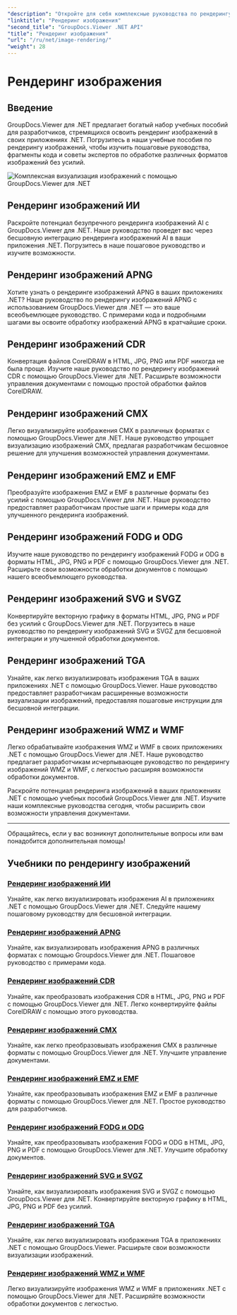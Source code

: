```yaml
---
"description": "Откройте для себя комплексные руководства по рендерингу различных форматов изображений с помощью GroupDocs.Viewer для .NET. От AI до WMF, изучите примеры бесшовной интеграции и кодирования."
"linktitle": "Рендеринг изображения"
"second_title": "GroupDocs.Viewer .NET API"
"title": "Рендеринг изображения"
"url": "/ru/net/image-rendering/"
"weight": 28
---
```


# Рендеринг изображения


## Введение

GroupDocs.Viewer для .NET предлагает богатый набор учебных пособий для разработчиков, стремящихся освоить рендеринг изображений в своих приложениях .NET. Погрузитесь в наши учебные пособия по рендерингу изображений, чтобы изучить пошаговые руководства, фрагменты кода и советы экспертов по обработке различных форматов изображений без усилий.

![Комплексная визуализация изображений с помощью GroupDocs.Viewer для .NET](/viewer/image-rendering/image.png)

## Рендеринг изображений ИИ
Раскройте потенциал безупречного рендеринга изображений AI с GroupDocs.Viewer для .NET. Наше руководство проведет вас через бесшовную интеграцию рендеринга изображений AI в ваши приложения .NET. Погрузитесь в наше пошаговое руководство и изучите возможности.

## Рендеринг изображений APNG
Хотите узнать о рендеринге изображений APNG в ваших приложениях .NET? Наше руководство по рендерингу изображений APNG с использованием GroupDocs.Viewer для .NET — это ваше всеобъемлющее руководство. С примерами кода и подробными шагами вы освоите обработку изображений APNG в кратчайшие сроки.

## Рендеринг изображений CDR
Конвертация файлов CorelDRAW в HTML, JPG, PNG или PDF никогда не была проще. Изучите наше руководство по рендерингу изображений CDR с помощью GroupDocs.Viewer для .NET. Расширьте возможности управления документами с помощью простой обработки файлов CorelDRAW.

## Рендеринг изображений CMX
Легко визуализируйте изображения CMX в различных форматах с помощью GroupDocs.Viewer для .NET. Наше руководство упрощает визуализацию изображений CMX, предлагая разработчикам бесшовное решение для улучшения возможностей управления документами.

## Рендеринг изображений EMZ и EMF
Преобразуйте изображения EMZ и EMF в различные форматы без усилий с помощью GroupDocs.Viewer для .NET. Наше руководство предоставляет разработчикам простые шаги и примеры кода для улучшенного рендеринга изображений.

## Рендеринг изображений FODG и ODG
Изучите наше руководство по рендерингу изображений FODG и ODG в форматы HTML, JPG, PNG и PDF с помощью GroupDocs.Viewer для .NET. Расширьте свои возможности обработки документов с помощью нашего всеобъемлющего руководства.

## Рендеринг изображений SVG и SVGZ
Конвертируйте векторную графику в форматы HTML, JPG, PNG и PDF без усилий с GroupDocs.Viewer для .NET. Погрузитесь в наше руководство по рендерингу изображений SVG и SVGZ для бесшовной интеграции и улучшенной обработки документов.

## Рендеринг изображений TGA
Узнайте, как легко визуализировать изображения TGA в ваших приложениях .NET с помощью GroupDocs.Viewer. Наше руководство предоставляет разработчикам расширенные возможности визуализации изображений, предоставляя пошаговые инструкции для бесшовной интеграции.

## Рендеринг изображений WMZ и WMF
Легко обрабатывайте изображения WMZ и WMF в своих приложениях .NET с помощью GroupDocs.Viewer для .NET. Наше руководство предлагает разработчикам исчерпывающее руководство по рендерингу изображений WMZ и WMF, с легкостью расширяя возможности обработки документов.

Раскройте потенциал рендеринга изображений в ваших приложениях .NET с помощью учебных пособий GroupDocs.Viewer для .NET. Изучите наши комплексные руководства сегодня, чтобы расширить свои возможности управления документами.

---

Обращайтесь, если у вас возникнут дополнительные вопросы или вам понадобится дополнительная помощь!
## Учебники по рендерингу изображений
### [Рендеринг изображений ИИ](./render-ai-images/)
Узнайте, как легко визуализировать изображения AI в приложениях .NET с помощью GroupDocs.Viewer для .NET. Следуйте нашему пошаговому руководству для бесшовной интеграции.
### [Рендеринг изображений APNG](./render-apng-images/)
Узнайте, как визуализировать изображения APNG в различных форматах с помощью Groupdocs.Viewer для .NET. Пошаговое руководство с примерами кода.
### [Рендеринг изображений CDR](./render-cdr-images/)
Узнайте, как преобразовать изображения CDR в HTML, JPG, PNG и PDF с помощью GroupDocs.Viewer для .NET. Легко конвертируйте файлы CorelDRAW с помощью этого руководства.
### [Рендеринг изображений CMX](./render-cmx-images/)
Узнайте, как легко преобразовывать изображения CMX в различные форматы с помощью GroupDocs.Viewer для .NET. Улучшите управление документами.
### [Рендеринг изображений EMZ и EMF](./render-emz-emf-images/)
Узнайте, как преобразовывать изображения EMZ и EMF в различные форматы с помощью GroupDocs.Viewer для .NET. Простое руководство для разработчиков.
### [Рендеринг изображений FODG и ODG](./render-fodg-odg-images/)
Узнайте, как преобразовывать изображения FODG и ODG в HTML, JPG, PNG и PDF с помощью GroupDocs.Viewer для .NET. Улучшите обработку документов.
### [Рендеринг изображений SVG и SVGZ](./render-svg-svgz-images/)
Узнайте, как визуализировать изображения SVG и SVGZ с помощью GroupDocs.Viewer для .NET. Конвертируйте векторную графику в HTML, JPG, PNG и PDF без усилий.
### [Рендеринг изображений TGA](./render-tga-images/)
Узнайте, как легко визуализировать изображения TGA в приложениях .NET с помощью GroupDocs.Viewer. Расширьте свои возможности визуализации изображений.
### [Рендеринг изображений WMZ и WMF](./render-wmz-wmf-images/)
Легко визуализируйте изображения WMZ и WMF в приложениях .NET с помощью GroupDocs.Viewer для .NET. Расширяйте возможности обработки документов с легкостью.
